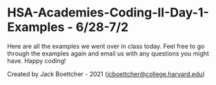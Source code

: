 # HSA-Academies-Coding-II-Day-1-Examples - 6/28-7/2

Here are all the examples we went over in class today. Feel free to go through the examples again and email us with any questions you might have. Happy coding!


Created by Jack Boettcher - 2021 (jcboettcher@college.harvard.edu)
